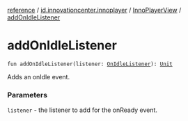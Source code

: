 [reference](../../index.md) / [id.innovationcenter.innoplayer](../index.md) / [InnoPlayerView](index.md) / [addOnIdleListener](./add-on-idle-listener.md)

# addOnIdleListener

`fun addOnIdleListener(listener: `[`OnIdleListener`](../../id.innovationcenter.innoplayer.events.listeners/-video-player-events/-on-idle-listener/index.md)`): `[`Unit`](https://kotlinlang.org/api/latest/jvm/stdlib/kotlin/-unit/index.html)

Adds an onIdle event.

### Parameters

`listener` - the listener to add for the onReady event.